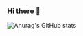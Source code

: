 ### Hi there 👋

![Anurag's GitHub stats](https://github-readme-stats.vercel.app/api?username=netscape-swega&theme=omni&show_icons=true)

<!--
**netscape-swega/netscape-swega** is a ✨ _special_ ✨ repository because its `README.md` (this file) appears on your GitHub profile.

Here are some ideas to get you started:

- 🔭 I’m currently working on ...
- 🌱 I’m currently learning ...
- 👯 I’m looking to collaborate on ...
- 🤔 I’m looking for help with ...
- 💬 Ask me about ...
- 📫 How to reach me: ...
- 😄 Pronouns: ...
- ⚡ Fun fact: ...
-->
